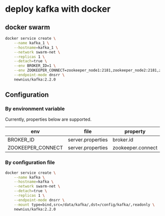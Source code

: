 # deploy kafka with docker

## docker swarm

```bash
docker service create \
	--name kafka_1 \
	--hostname=kafka_1 \
	--network swarm-net \
	--replicas 1 \
	--detach=true \
	--env BROKER_ID=1 \
	--env ZOOKEEPER_CONNECT=zookeeper_node1:2181,zookeeper_node2:2181,zookeeper_node3:2181 \
	--endpoint-mode dnsrr \
	newnius/kafka:2.2.0
```

## Configuration

### By environment variable

Currently, properties below are supported.

| env | file | property |
| --- | --- | --- |
| BROKER_ID | server.properties | broker.id |
| ZOOKEEPER_CONNECT | server.properties | zookeeper.connect |


### By configuration file

```bash
docker service create \
	--name kafka \
	--hostname=kafka \
	--network swarm-net \
	--detach=true \
	--replicas 1 \
	--endpoint-mode dnsrr \
	--mount type=bind,src=/data/kafka/,dst=/config/kafka/,readonly \
	newnius/kafka:2.2.0
```

